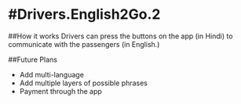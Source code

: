 #Drivers.English2Go.2
====================

##How it works
Drivers can press the buttons on the app (in Hindi) to communicate with the passengers (in English.)

##Future Plans
 - Add multi-language 
 - Add multiple layers of possible phrases
 - Payment through the app
 
